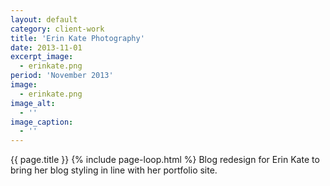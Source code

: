 ```yaml
---
layout: default 
category: client-work
title: 'Erin Kate Photography'
date: 2013-11-01
excerpt_image: 
  - erinkate.png
period: 'November 2013'
image:
  - erinkate.png
image_alt:
  - ''
image_caption:
  - ''
---
```

{{ page.title }}
{% include page-loop.html %}
Blog redesign for Erin Kate to bring her blog styling in line with her portfolio site.
